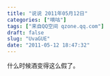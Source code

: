 ```yaml
---
title: "说说 2011年05月12日"
categories: ["嘀咕"]
tags: ["来自QQ空间 qzone.qq.com"]
draft: false
slug: "UvaGUE"
date: "2011-05-12 18:47:32"
---
```


什么时候酒变得这么假了。
